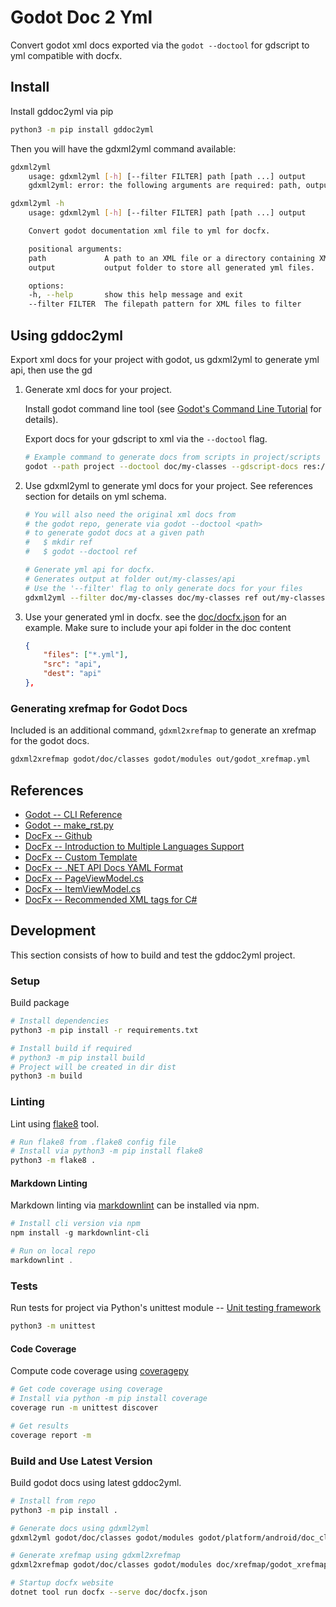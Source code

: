 # Godot Doc 2 Yml

Convert godot xml docs exported via the `godot --doctool` for gdscript
to yml compatible with docfx.

## Install

Install gddoc2yml via pip

```bash
python3 -m pip install gddoc2yml
```

Then you will have the gdxml2yml command available:

<!-- markdownlint-disable MD013 -->

```bash
gdxml2yml
    usage: gdxml2yml [-h] [--filter FILTER] path [path ...] output
    gdxml2yml: error: the following arguments are required: path, output

gdxml2yml -h
    usage: gdxml2yml [-h] [--filter FILTER] path [path ...] output

    Convert godot documentation xml file to yml for docfx.

    positional arguments:
    path             A path to an XML file or a directory containing XML files to parse.
    output           output folder to store all generated yml files.

    options:
    -h, --help       show this help message and exit
    --filter FILTER  The filepath pattern for XML files to filter
```

<!-- markdownlint-enable MD013 -->

## Using gddoc2yml

Export xml docs for your project with godot, us gdxml2yml to generate yml api,
then use the gd

1. Generate xml docs for your project.

    Install godot command line tool (see
    [Godot's Command Line Tutorial](https://docs.godotengine.org/en/stable/tutorials/editor/command_line_tutorial.html#path)
    for details).

    Export docs for your gdscript to xml via the `--doctool` flag.

    ```bash
    # Example command to generate docs from scripts in project/scripts to dir doc/my-classes
    godot --path project --doctool doc/my-classes --gdscript-docs res://scripts
    ```

2. Use gdxml2yml to generate yml docs for your project.
    See references section for details on yml schema.

    ```bash
    # You will also need the original xml docs from
    # the godot repo, generate via godot --doctool <path>
    # to generate godot docs at a given path
    #   $ mkdir ref
    #   $ godot --doctool ref

    # Generate yml api for docfx.
    # Generates output at folder out/my-classes/api
    # Use the '--filter' flag to only generate docs for your files
    gdxml2yml --filter doc/my-classes doc/my-classes ref out/my-classes/api
    ```

3. Use your generated yml in docfx. see the [doc/docfx.json](doc/docfx.json) for
    an example. Make sure to include your api folder in the doc content

    ```json
    {
        "files": ["*.yml"],
        "src": "api",
        "dest": "api"
    },
    ```

### Generating xrefmap for Godot Docs

Included is an additional command, `gdxml2xrefmap` to generate
an xrefmap for the godot docs.

```bash
gdxml2xrefmap godot/doc/classes godot/modules out/godot_xrefmap.yml
```

## References

* [Godot -- CLI Reference](https://docs.godotengine.org/en/stable/tutorials/editor/command_line_tutorial.html#command-line-reference)
* [Godot -- make_rst.py](https://github.com/godotengine/godot/blob/master/doc/tools/make_rst.py)
* [DocFx -- Github](https://github.com/dotnet/docfx)
* [DocFx -- Introduction to Multiple Languages Support](https://xxred.gitee.io/docfx/tutorial/universalreference/intro_multiple_langs_support.html)
* [DocFx -- Custom Template](https://dotnet.github.io/docfx/docs/template.html?tabs=modern#custom-template)
* [DocFx -- .NET API Docs YAML Format](https://github.com/dotnet/docfx/blob/fe0bd0bfcbfecb655cc1cda2185df601fac1df23/docs/docs/dotnet-yaml-format.md)
* [DocFx -- PageViewModel.cs](https://github.com/dotnet/docfx/blob/main/src/Docfx.DataContracts.UniversalReference/PageViewModel.cs)
* [DocFx -- ItemViewModel.cs](https://github.com/dotnet/docfx/blob/main/src/Docfx.DataContracts.UniversalReference/ItemViewModel.cs)
* [DocFx -- Recommended XML tags for C#](https://learn.microsoft.com/en-us/dotnet/csharp/language-reference/xmldoc/recommended-tags)

## Development

This section consists of how to build and test the gddoc2yml project.

### Setup

Build package

```bash
# Install dependencies
python3 -m pip install -r requirements.txt

# Install build if required
# python3 -m pip install build
# Project will be created in dir dist
python3 -m build
```

### Linting

Lint using [flake8](https://github.com/pycqa/flake8/) tool.

```bash
# Run flake8 from .flake8 config file
# Install via python3 -m pip install flake8
python3 -m flake8 .
```

#### Markdown Linting

Markdown linting via [markdownlint](https://github.com/DavidAnson/markdownlint)
can be installed via npm.

```PowerShell
# Install cli version via npm
npm install -g markdownlint-cli

# Run on local repo
markdownlint .
```

### Tests

Run tests for project via Python's unittest module -- [Unit testing framework](https://docs.python.org/3/library/unittest.html)

```bash
python3 -m unittest
```

#### Code Coverage

Compute code coverage using [coveragepy](https://github.com/nedbat/coveragepy)

```bash
# Get code coverage using coverage
# Install via python -m pip install coverage
coverage run -m unittest discover

# Get results
coverage report -m
```

### Build and Use Latest Version

Build godot docs using latest gddoc2yml.

```bash
# Install from repo
python3 -m pip install .

# Generate docs using gdxml2yml
gdxml2yml godot/doc/classes godot/modules godot/platform/android/doc_classes doc/api

# Generate xrefmap using gdxml2xrefmap
gdxml2xrefmap godot/doc/classes godot/modules doc/xrefmap/godot_xrefmap.yml

# Startup docfx website
dotnet tool run docfx --serve doc/docfx.json
```
